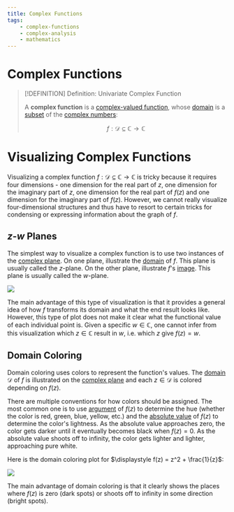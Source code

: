```yaml
---
title: Complex Functions
tags:
    - complex-functions
    - complex-analysis
    - mathematics
---
```


# Complex Functions

>[!DEFINITION] Definition: Univariate Complex Function
>
>A **complex function** is a [complex-valued function](Complex-Valued%20Function.md), whose [domain](../../Functions/index.md) is a [subset](../../../Set%20Theory/Subset.md) of the [complex numbers](../../../Algebra/Fields/Complex%20Numbers/Complex%20Numbers.md):
>
>$$
>f: \mathcal{D} \subseteq \mathbb{C} \to \mathbb{C}
>$$
>

# Visualizing Complex Functions

Visualizing a complex function $f: \mathcal{D} \subseteq \mathbb{C} \to \mathbb{C}$ is tricky because it requires four dimensions - one dimension for the real part of $z$, one dimension for the imaginary part of $z$, one dimension for the real part of $f(z)$ and one dimension for the imaginary part of $f(z)$. However, we cannot really visualize four-dimensional structures and thus have to resort to certain tricks for condensing or expressing information about the graph of $f$.

## $z$-$w$ Planes

The simplest way to visualize a complex function is to use two instances of the [complex plane](../../../Algebra/Fields/Complex%20Numbers/The%20Complex%20Plane.md). On one plane, illustrate the [domain](../../Functions/index.md) of $f$. This plane is usually called the $z$-plane. On the other plane, illustrate $f$'s [image](../../Functions/index.md). This plane is usually called the $w$-plane.

![](Complex%20Functions/res/z-w%20Planes.svg)

The main advantage of this type of visualization is that it provides a general idea of how $f$ transforms its domain and what the end result looks like. However, this type of plot does not make it clear what the functional value of each individual point is. Given a specific $w \in \mathbb{C}$, one cannot infer from this visualization which $z \in \mathbb{C}$ result in $w$, i.e. which $z$ give $f(z) = w$.  

## Domain Coloring

Domain coloring uses colors to represent the function's values. The [domain](../../Functions/index.md) $\mathcal{D}$ of $f$ is illustrated on the [complex plane](../../../Algebra/Fields/Complex%20Numbers/The%20Complex%20Plane.md) and each $z \in \mathcal{D}$ is colored depending on $f(z)$. 

There are multiple conventions for how colors should be assigned. The most common one is to use [argument](../../../Algebra/Fields/Complex%20Numbers/Argument%20of%20a%20Complex%20Number.md) of $f(z)$ to determine the hue (whether the color is red, green, blue, yellow, etc.) and the [absolute value](../../../Algebra/Fields/Complex%20Numbers/Absolute%20Value%20of%20a%20Complex%20Number.md) of $f(z)$ to determine the color's lightness. As the absolute value approaches zero, the color gets darker until it eventually becomes black when $f(z) = 0$. As the absolute value shoots off to infinity, the color gets lighter and lighter, approaching pure white.

Here is the domain coloring plot for $\displaystyle f(z) = z^2 + \frac{1}{z}$:

![](Complex%20Functions/res/Domain%20Coloring.png)

The main advantage of domain coloring is that it clearly shows the places where $f(z)$ is zero (dark spots) or shoots off to infinity in some direction (bright spots).
